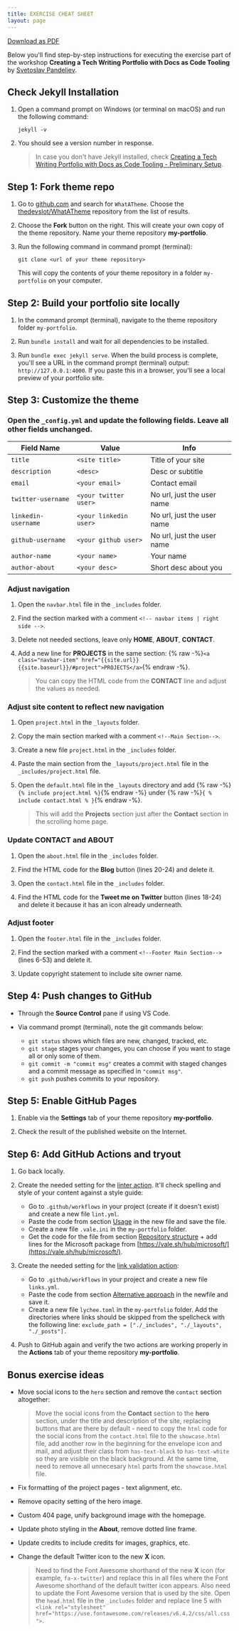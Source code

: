 ```yaml
---
title: EXERCISE CHEAT SHEET
layout: page
---
```

    
<a class="button is-rounded is-uppercase has-text-weight-normal is-black is-outlined" href="assets/docs/Exercise-Cheat-Sheet.pdf">Download as PDF</a>


Below you'll find step-by-step instructions for executing the exercise part of the workshop **Creating a Tech Writing Portfolio with Docs as Code Tooling** by [Svetoslav Pandeliev](https://www.linkedin.com/in/svetoslav-pandeliev/).

## Check Jekyll Installation

1. Open a command prompt on Windows (or terminal on macOS) and run the following command:

    `jekyll -v`

2. You should see a version number in response.

    > In case you don't have Jekyll installed, check [Creating a Tech Writing Portfolio with Docs as Code Tooling - Preliminary Setup](https://slavipande.github.io/Workshop-TechWritingPortfolio/blog/tcworldworkshop-preliminary-setup).

## Step 1: Fork theme repo

1. Go to [github.com](https://github.com) and search for `WhatATheme`. Choose the [thedevslot/WhatATheme](https://github.com/thedevslot/WhatATheme) repository from the list of results.

2. Choose the **Fork** button on the right. This will create your own copy of the theme repository. Name your theme repository **my-portfolio**.

3. Run the following command in command prompt (terminal):

    `git clone <url of your theme repository>` 

    This will copy the contents of your theme repository in a folder `my-portfolio` on your computer. 

## Step 2: Build your portfolio site locally

 1. In the command prompt (terminal), navigate to the theme repository folder `my-portfolio`.

 2. Run `bundle install` and wait for all dependencies to be installed.

 3. Run `bundle exec jekyll serve`. When the build process is complete, you'll see a URL in the command prompt (terminal) output: `http://127.0.0.1:4000`. If you paste this in a browser, you'll see a local preview of your portfolio site.

## Step 3: Customize the theme

### Open the `_config.yml` and update the following fields. Leave all other fields unchanged.

| Field Name | Value | Info |
| ---------- | --------------- | ---- |
| `title` | `<site title>` | Title of your site |
| `description` | `<desc>` | Desc or subtitle |
| `email` | `<your email>` | Contact email |
| `twitter-username` | `<your twitter user>` | No url, just the user name |
| `linkedin-username` | `<your linkedin user>` | No url, just the user name |
| `github-username` | `<your github user>` | No url, just the user name |
| `author-name` | `<your name>` | Your name |
| `author-about` | `<your desc>` | Short desc about you |


### Adjust navigation

1. Open the `navbar.html` file in the  `_includes` folder. 

2. Find the section marked with a comment `<!-- navbar items | right side -->`.

3. Delete not needed sections, leave only **HOME**, **ABOUT**, **CONTACT**.

4. Add a new line for **PROJECTS** in the same section: {% raw -%}`<a class="navbar-item" href="{{site.url}}{{site.baseurl}}/#project">PROJECTS</a>`{% endraw -%}.


    > You can copy the HTML code from the **CONTACT** line and adjust the values as needed.


### Adjust site content to reflect new navigation

1. Open `project.html` in the `_layouts` folder.

2. Copy the main section marked with a comment `<!--Main Section-->`.

3. Create a new file `project.html` in the `_includes` folder.

4. Paste the main section from the `_layouts/project.html` file in the `_includes/project.html` file.

5. Open the `default.html` file in the `_layouts` directory and add {% raw -%}`{% include project.html %}`{% endraw -%} under {% raw -%}`{ % include contact.html % }`{% endraw -%}. 

    > This will add the **Projects** section just after the **Contact** section in the scrolling home page.  

### Update **CONTACT** and **ABOUT** 

1. Open the `about.html` file in the `_includes` folder.

2. Find the HTML code for the **Blog** button (lines 20-24) and delete it.

3. Open the `contact.html` file in the `_includes` folder.

4. Find the HTML code for the **Tweet me on Twitter** button (lines 18-24) and delete it because it has an icon already underneath.



### Adjust footer

1. Open the `footer.html` file in the `_includes` folder.

2. Find the section marked with a comment `<!--Footer Main Section-->` (lines 6-53) and delete it.

3. Update copyright statement to include site owner name.



## Step 4: Push changes to GitHub

- Through the **Source Control** pane if using VS Code.

- Via command prompt (terminal), note the git commands below:

    - `git status` shows which files are new, changed, tracked, etc. 
    - `git stage` stages your changes, you can choose if you want to stage all or only some of them.
    - `git commit -m "commit msg"` creates a commit with staged changes and a commit message as specified in `"commit msg"`.
    - `git push` pushes commits to your repository.

## Step 5: Enable GitHub Pages

1. Enable via the **Settings** tab of your theme repository **my-portfolio**.

2. Check the result of the published website on the Internet.

## Step 6: Add GitHub Actions and tryout

1. Go back locally.

2. Create the needed setting for the [linter action](https://github.com/marketplace/actions/vale-linter). It'll check spelling and style of your content against a style guide:

    - Go to `.github/workflows` in your project (create if it doesn't exist) and create a new file `lint.yml`.
    - Paste the code from section [Usage](https://github.com/marketplace/actions/vale-linter#usage) in the new file and save the file.
    - Create a new file `.vale.ini` in the `my-portfolio` folder.  
    - Get the code for the file from section [Repository structure](https://github.com/marketplace/actions/vale-linter#repository-structure) + add lines for the Microsoft package from [https://vale.sh/hub/microsoft/](https://vale.sh/hub/microsoft/).

3. Create the needed setting for the [link validation action](https://github.com/marketplace/actions/lychee-broken-link-checker):

    - Go to `.github/workflows` in your project and create a new file `links.yml`.
    - Paste the code from section [Alternative approach](https://github.com/marketplace/actions/lychee-broken-link-checker#alternative-approach) in the newfile and save it.
    - Create a new file `lychee.toml` in the `my-portfolio` folder. Add the directories where links should be skipped from the spellcheck with the following line: `exclude_path = ["./_includes", "./_layouts", "./_posts"].`

4. Push to GitHub again and verify the two actions are working properly in the **Actions** tab of your theme repository **my-portfolio**.



## Bonus exercise ideas

- Move social icons to the `hero` section and remove the `contact` section altogether:

    > Move the social icons from the **Contact** section to the **hero** section, under the title and description of the site, replacing buttons that are there by default - need to copy the `html` code for the social icons from the `contact.html` file to the `showcase.html` file, add another row in the beginning for the envelope icon and mail, and adjust their class from `has-text-black` to `has-text-white` so they are visible on the black background. At the same time, need to remove all unnecesary `html` parts from the `showcase.html` file.

- Fix formatting of the project pages - text alignment, etc.

- Remove opacity setting of the hero image.

- Custom 404 page, unify background image with the homepage.

- Update photo styling in the **About**, remove dotted line frame.

- Update credits to include credits for images, graphics, etc.

- Change the default Twitter icon to the new **X** icon.

    > Need to find the Font Awesome shorthand of the new **X** icon (for example, `fa-x-twitter`) and replace this in all files where the Font Awesome shorthand of the default twitter icon appears. Also need to update the Font Awesome version that is used by the site. Open the `head.html` file in the `_includes` folder and replace line 5 with `<link rel="stylesheet" href="https://use.fontawesome.com/releases/v6.4.2/css/all.css">`.